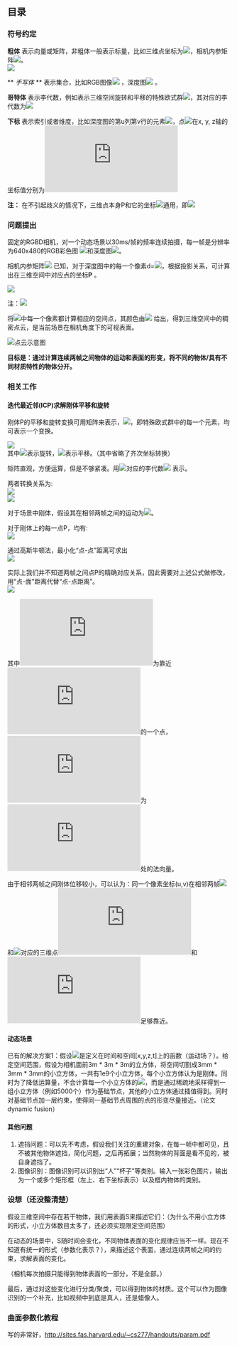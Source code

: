 ## 目录 




### 符号约定
**粗体** 表示向量或矩阵，非粗体一般表示标量，比如三维点坐标为![](https://latex.codecogs.com/gif.latex?\mathbf{P})，相机内参矩阵![](https://latex.codecogs.com/gif.latex?\mathbf{K})。  
![](https://latex.codecogs.com/gif.latex?\textbf{P}=[P_x,P_y,P_z]^T)

** *手写体* ** 表示集合，比如RGB图像![](https://latex.codecogs.com/gif.latex?\mathcal{I}(u,v)) ，深度图![](https://latex.codecogs.com/gif.latex?\mathcal{D}(u,v)) 。

**哥特体** 表示李代数，例如表示三维空间旋转和平移的特殊欧式群![](https://latex.codecogs.com/gif.latex?\mathbf{SE}(3))，其对应的李代数为![](https://latex.codecogs.com/gif.latex?\mathfrak{se}(3))  

**下标** 表示索引或者维度，比如深度图的第u列第v行的元素![](https://latex.codecogs.com/gif.latex?\mathcal{D}_{u,v})，点![](https://latex.codecogs.com/gif.latex?\mathbf{P})在x, y, z轴的坐标值分别为![](https://latex.codecogs.com/gif.latex?P_x,P_y,P_z)

**注：** 在不引起歧义的情况下，三维点本身P和它的坐标![](https://latex.codecogs.com/gif.latex?\mathbf{P})通用，即![](https://latex.codecogs.com/gif.latex?P_x=\mathbf{P}_x)

### 问题提出
固定的RGBD相机，对一个动态场景以30ms/帧的频率连续拍摄，每一帧是分辨率为640x480的RGB彩色图
![](https://latex.codecogs.com/gif.latex?\mathcal{I}\in\mathbb{R}^{3\times640\times480})和深度图![](https://latex.codecogs.com/gif.latex?\mathcal{D}\in\mathbb{R}^{640\times480})。


相机内参矩阵![](https://latex.codecogs.com/gif.latex?\textbf{K}\in\mathbb{R}^{3\times3}) 已知，对于深度图中的每一个像素d=![](https://latex.codecogs.com/gif.latex?\mathcal{D}_{u,v})，根据投影关系，可计算出在三维空间中对应点的坐标**P** 。

![](https://latex.codecogs.com/gif.latex?P_z\begin{bmatrix}u\\\\v\\\\1\end{bmatrix}=\textbf{KP}=\begin{bmatrix}f_x&0&c_x\\\\0&f_y&c_y\\\\0&0&1\end{bmatrix}\space\begin{bmatrix}P_x\\\\P_y\\\\P_z\end{bmatrix})

注：![](https://latex.codecogs.com/gif.latex?\mathbf{P}_z=d=\mathcal{D}_{u,v})

将![](https://latex.codecogs.com/gif.latex?\mathcal{D})中每一个像素都计算相应的空间点，其颜色由![](https://latex.codecogs.com/gif.latex?[r,g,b]^T=\mathcal{I}_{u,v}) 给出，得到三维空间中的稠密点云，是当前场景在相机角度下的可视表面。

![点云示意图]()

**目标是：通过计算连续两帧之间物体的运动和表面的形变，将不同的物体/具有不同材质特性的物体分开。**


### 相关工作

#### 迭代最近邻(ICP)求解刚体平移和旋转

刚体P的平移和旋转变换可用矩阵来表示，![](https://latex.codecogs.com/gif.latex?\mathbf{T}\in\mathbf{SE}(3))，即特殊欧式群中的每一个元素，均可表示一个变换。

![](https://latex.codecogs.com/gif.latex?\mathbf{P'}=\mathbf{TP}=\begin{bmatrix}\mathbf{R}&\mathbf{t}\end{bmatrix}\mathbf{P})   
其中![](https://latex.codecogs.com/gif.latex?\mathbf{R}\in\mathbb{R}^{3\times3})表示旋转，![](https://latex.codecogs.com/gif.latex?\mathbf{t}\in\mathbb{R}^3)表示平移。（其中省略了齐次坐标转换）

矩阵直观，方便运算，但是不够紧凑。用![](https://latex.codecogs.com/gif.latex?\mathbf{SE}(3))对应的李代数![](https://latex.codecogs.com/gif.latex?\mathfrak{se(3)}) 表示。

两者转换关系为:  
![](https://latex.codecogs.com/gif.latex?\mathbf{SE}(3)=\mathbf{Exp}(\mathfrak{se}(3)))  
![](https://latex.codecogs.com/gif.latex?\mathfrak{se}(3)=\mathbf{Log}(\mathbf{SE}(3))) 

对于场景中刚体，假设其在相邻两帧之间的运动为![](https://latex.codecogs.com/gif.latex?\xi\in\mathfrak{se(3)})。

对于刚体上的每一点P，均有:  
![](https://latex.codecogs.com/gif.latex?\mathbf{P}_{t+1}=\mathbf{T}\mathbf{P}_t=\mathbf{Exp}(\xi)\mathbf{P}_t) 

通过高斯牛顿法，最小化“点-点”距离可求出  
![](https://latex.codecogs.com/gif.latex?\xi^*=\mathop{\arg\min}_{\xi}(\sum_P(\mathbf{P}_{t+1}-\mathbf{Exp}(\xi)\mathbf{P}_t)^2)) 

实际上我们并不知道两帧之间点P的精确对应关系，因此需要对上述公式做修改，用“点-面”距离代替“点-点距离”。  
![](https://latex.codecogs.com/gif.latex?\xi^*=\mathop{\arg\min}_{\xi}(\sum_P(\mathbf{P'}_{t+1}-\mathbf{Exp}(\xi)\mathbf{P}_t)\cdot\mathbf{n}_{t}))   

其中![](https://latex.codecogs.com/gif.latex?P'_t+1)为靠近![](https://latex.codecogs.com/gif.latex?P_t)的一个点，![](https://latex.codecogs.com/gif.latex?n_t)为![](https://latex.codecogs.com/gif.latex?P_t)处的法向量。



由于相邻两帧之间刚体位移较小，可以认为：同一个像素坐标(u,v)在相邻两帧![](https://latex.codecogs.com/gif.latex?\mathcal{D}_{t+1})和![](https://latex.codecogs.com/gif.latex?\mathcal{D}_t)对应的三维点![](https://latex.codecogs.com/gif.latex?P'_t+1)和![](https://latex.codecogs.com/gif.latex?P_t)足够靠近。


#### 动态场景

已有的解决方案1：假设![](https://latex.codecogs.com/gif.latex?\xi)是定义在时间和空间[x,y,z,t]上的函数（运动场？）。给定空间范围，假设为相机面前3m * 3m * 3m的立方体，将空间切割成3mm * 3mm * 3mm的小立方体，一共有1e9个小立方体，每个小立方体认为是刚体。同时为了降低运算量，不会计算每一个小立方体的![](https://latex.codecogs.com/gif.latex?\xi)，而是通过稀疏地采样得到一组小立方体（例如5000个）作为基础节点，其他的小立方体通过插值得到。同时对基础节点加一层约束，使得同一基础节点周围的点的形变尽量接近。（论文dynamic fusion）

#### 其他问题

1. 遮挡问题：可以先不考虑，假设我们关注的重建对象，在每一帧中都可见，且不被其他物体遮挡，简化问题，之后再拓展；当然物体的背面是看不见的，被自身遮挡了。    
2. 图像识别：图像识别可以识别出“人”“杯子”等类别。输入一张彩色图片，输出为一个或多个矩形框（左上、右下坐标表示）以及框内物体的类别。    


### 设想（还没整清楚）
假设三维空间中存在若干物体，我们用表面S来描述它们：（为什么不用小立方体的形式，小立方体数目太多了，还必须实现限定空间范围）

在动态的场景中，S随时间会变化，不同物体表面的变化规律应当不一样。现在不知道有统一的形式（参数化表示？），来描述这个表面，通过连续两帧之间的约束，求解表面的变化。

（相机每次拍摄只能得到物体表面的一部分，不是全部。）

最后，通过对这些变化进行分类/聚类，可以得到物体的材质。这个可以作为图像识别的一个补充，比如视频中到底是真人，还是蜡像人。

### 曲面参数化教程
写的非常好，http://sites.fas.harvard.edu/~cs277/handouts/param.pdf
